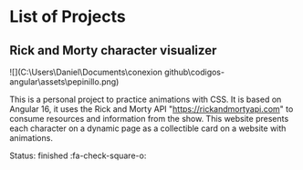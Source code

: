 
# List of Projects 

## Rick and Morty character visualizer
![](C:\Users\Daniel\Documents\conexion github\codigos-angular\assets\pepinillo.png)

This is a personal project to practice animations with CSS. It is based on Angular 16, it uses the Rick and Morty API "https://rickandmortyapi.com" to consume resources and information from the show. This website presents each character on a dynamic page as a collectible card on a website with animations.

Status:  finished :fa-check-square-o: